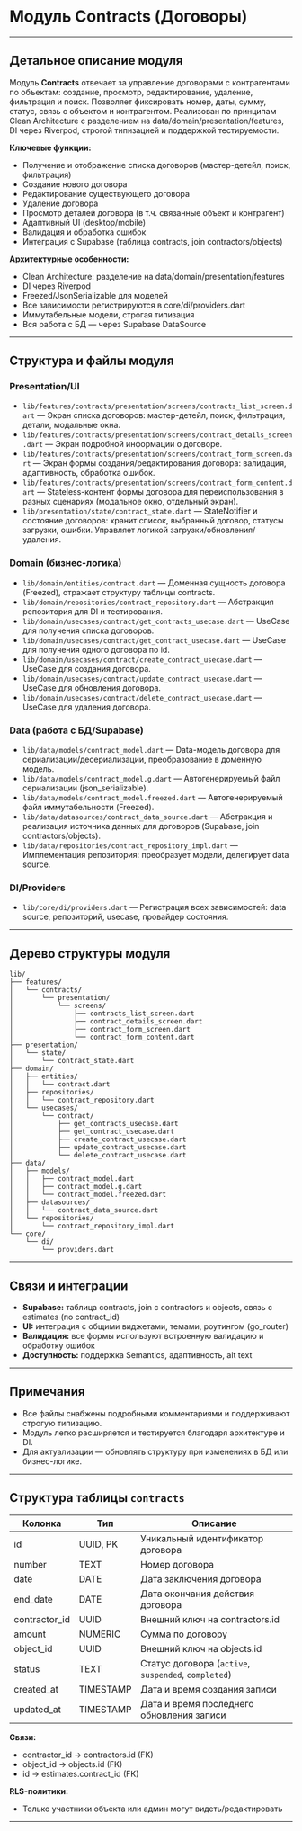 # Модуль Contracts (Договоры)

---

## Детальное описание модуля

Модуль **Contracts** отвечает за управление договорами с контрагентами по объектам: создание, просмотр, редактирование, удаление, фильтрация и поиск. Позволяет фиксировать номер, даты, сумму, статус, связь с объектом и контрагентом. Реализован по принципам Clean Architecture с разделением на data/domain/presentation/features, DI через Riverpod, строгой типизацией и поддержкой тестируемости.

**Ключевые функции:**
- Получение и отображение списка договоров (мастер-детейл, поиск, фильтрация)
- Создание нового договора
- Редактирование существующего договора
- Удаление договора
- Просмотр деталей договора (в т.ч. связанные объект и контрагент)
- Адаптивный UI (desktop/mobile)
- Валидация и обработка ошибок
- Интеграция с Supabase (таблица contracts, join contractors/objects)

**Архитектурные особенности:**
- Clean Architecture: разделение на data/domain/presentation/features
- DI через Riverpod
- Freezed/JsonSerializable для моделей
- Все зависимости регистрируются в core/di/providers.dart
- Иммутабельные модели, строгая типизация
- Вся работа с БД — через Supabase DataSource

---

## Структура и файлы модуля

### Presentation/UI
- `lib/features/contracts/presentation/screens/contracts_list_screen.dart` — Экран списка договоров: мастер-детейл, поиск, фильтрация, детали, модальные окна.
- `lib/features/contracts/presentation/screens/contract_details_screen.dart` — Экран подробной информации о договоре.
- `lib/features/contracts/presentation/screens/contract_form_screen.dart` — Экран формы создания/редактирования договора: валидация, адаптивность, обработка ошибок.
- `lib/features/contracts/presentation/screens/contract_form_content.dart` — Stateless-контент формы договора для переиспользования в разных сценариях (модальное окно, отдельный экран).
- `lib/presentation/state/contract_state.dart` — StateNotifier и состояние договоров: хранит список, выбранный договор, статусы загрузки, ошибки. Управляет логикой загрузки/обновления/удаления.

### Domain (бизнес-логика)
- `lib/domain/entities/contract.dart` — Доменная сущность договора (Freezed), отражает структуру таблицы contracts.
- `lib/domain/repositories/contract_repository.dart` — Абстракция репозитория для DI и тестирования.
- `lib/domain/usecases/contract/get_contracts_usecase.dart` — UseCase для получения списка договоров.
- `lib/domain/usecases/contract/get_contract_usecase.dart` — UseCase для получения одного договора по id.
- `lib/domain/usecases/contract/create_contract_usecase.dart` — UseCase для создания договора.
- `lib/domain/usecases/contract/update_contract_usecase.dart` — UseCase для обновления договора.
- `lib/domain/usecases/contract/delete_contract_usecase.dart` — UseCase для удаления договора.

### Data (работа с БД/Supabase)
- `lib/data/models/contract_model.dart` — Data-модель договора для сериализации/десериализации, преобразование в доменную модель.
- `lib/data/models/contract_model.g.dart` — Автогенерируемый файл сериализации (json_serializable).
- `lib/data/models/contract_model.freezed.dart` — Автогенерируемый файл иммутабельности (Freezed).
- `lib/data/datasources/contract_data_source.dart` — Абстракция и реализация источника данных для договоров (Supabase, join contractors/objects).
- `lib/data/repositories/contract_repository_impl.dart` — Имплементация репозитория: преобразует модели, делегирует data source.

### DI/Providers
- `lib/core/di/providers.dart` — Регистрация всех зависимостей: data source, репозиторий, usecase, провайдер состояния.

---

## Дерево структуры модуля

```
lib/
├── features/
│   └── contracts/
│       └── presentation/
│           └── screens/
│               ├── contracts_list_screen.dart
│               ├── contract_details_screen.dart
│               ├── contract_form_screen.dart
│               └── contract_form_content.dart
├── presentation/
│   └── state/
│       └── contract_state.dart
├── domain/
│   ├── entities/
│   │   └── contract.dart
│   ├── repositories/
│   │   └── contract_repository.dart
│   └── usecases/
│       └── contract/
│           ├── get_contracts_usecase.dart
│           ├── get_contract_usecase.dart
│           ├── create_contract_usecase.dart
│           ├── update_contract_usecase.dart
│           └── delete_contract_usecase.dart
├── data/
│   ├── models/
│   │   ├── contract_model.dart
│   │   ├── contract_model.g.dart
│   │   └── contract_model.freezed.dart
│   ├── datasources/
│   │   └── contract_data_source.dart
│   └── repositories/
│       └── contract_repository_impl.dart
└── core/
    └── di/
        └── providers.dart
```

---

## Связи и интеграции
- **Supabase:** таблица contracts, join с contractors и objects, связь с estimates (по contract_id)
- **UI:** интеграция с общими виджетами, темами, роутингом (go_router)
- **Валидация:** все формы используют встроенную валидацию и обработку ошибок
- **Доступность:** поддержка Semantics, адаптивность, alt text

---

## Примечания
- Все файлы снабжены подробными комментариями и поддерживают строгую типизацию.
- Модуль легко расширяется и тестируется благодаря архитектуре и DI.
- Для актуализации — обновлять структуру при изменениях в БД или бизнес-логике.

---

## Структура таблицы `contracts`

| Колонка        | Тип         | Описание                                                        |
|----------------|-------------|-----------------------------------------------------------------|
| id             | UUID, PK    | Уникальный идентификатор договора                               |
| number         | TEXT        | Номер договора                                                  |
| date           | DATE        | Дата заключения договора                                        |
| end_date       | DATE        | Дата окончания действия договора                                |
| contractor_id  | UUID        | Внешний ключ на contractors.id                                  |
| amount         | NUMERIC     | Сумма по договору                                               |
| object_id      | UUID        | Внешний ключ на objects.id                                      |
| status         | TEXT        | Статус договора (`active`, `suspended`, `completed`)            |
| created_at     | TIMESTAMP   | Дата и время создания записи                                    |
| updated_at     | TIMESTAMP   | Дата и время последнего обновления записи                       |

**Связи:**
- contractor_id → contractors.id (FK)
- object_id → objects.id (FK)
- id → estimates.contract_id (FK)

**RLS-политики:**
- Только участники объекта или админ могут видеть/редактировать

--- 
